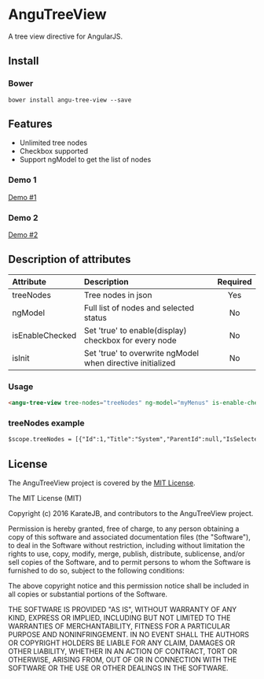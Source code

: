 # AnguTreeView
A tree view directive for AngularJS.

## Install

### Bower

```
bower install angu-tree-view --save
```


## Features
* Unlimited tree nodes
* Checkbox supported
* Support ngModel to get the list of nodes

### Demo 1
[Demo #1](http://karatejb.github.io/demo/angu-treeview/demo1)
### Demo 2
[Demo #2](http://karatejb.github.io/demo/angu-treeview/demo2)

## Description of attributes
| Attribute        | Description           | Required  |
| :------------- |:-------------| :-----:|
| treeNodes | Tree nodes in json | Yes |
| ngModel | Full list of nodes and selected status | No |
| isEnableChecked | Set 'true' to enable(display) checkbox for every node | No |
| isInit | Set 'true' to overwrite ngModel when directive initialized  | No |

### Usage
```html
<angu-tree-view tree-nodes="treeNodes" ng-model="myMenus" is-enable-checked="true" is-init="true"></tree-view>
```

### treeNodes example
```html
$scope.treeNodes = [{"Id":1,"Title":"System","ParentId":null,"IsSelected":false,"Nodes":[{"Id":101,"Title":"Users","ParentId":1,"IsSelected":false,"Nodes":[]},{"Id":102,"Title":"Functions","ParentId":1,"IsSelected":false,"Nodes":[]}]}]
```



## License
The AnguTreeView project is covered by the [MIT License](http://opensource.org/licenses/MIT "MIT License").

The MIT License (MIT)

Copyright (c) 2016 KarateJB, and contributors to the AnguTreeView project.

Permission is hereby granted, free of charge, to any person obtaining a copy
of this software and associated documentation files (the "Software"), to deal
in the Software without restriction, including without limitation the rights
to use, copy, modify, merge, publish, distribute, sublicense, and/or sell
copies of the Software, and to permit persons to whom the Software is
furnished to do so, subject to the following conditions:

The above copyright notice and this permission notice shall be included in
all copies or substantial portions of the Software.

THE SOFTWARE IS PROVIDED "AS IS", WITHOUT WARRANTY OF ANY KIND, EXPRESS OR
IMPLIED, INCLUDING BUT NOT LIMITED TO THE WARRANTIES OF MERCHANTABILITY,
FITNESS FOR A PARTICULAR PURPOSE AND NONINFRINGEMENT. IN NO EVENT SHALL THE
AUTHORS OR COPYRIGHT HOLDERS BE LIABLE FOR ANY CLAIM, DAMAGES OR OTHER
LIABILITY, WHETHER IN AN ACTION OF CONTRACT, TORT OR OTHERWISE, ARISING FROM,
OUT OF OR IN CONNECTION WITH THE SOFTWARE OR THE USE OR OTHER DEALINGS IN
THE SOFTWARE.

